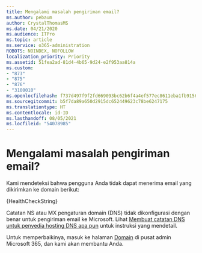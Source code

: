 ```yaml
---
title: Mengalami masalah pengiriman email?
ms.author: pebaum
author: CrystalThomasMS
ms.date: 04/21/2020
ms.audience: ITPro
ms.topic: article
ms.service: o365-administration
ROBOTS: NOINDEX, NOFOLLOW
localization_priority: Priority
ms.assetid: 51fea2ad-81d4-4b65-9d24-e2f953aa814a
ms.custom:
- "873"
- "875"
- "876"
- "3100010"
ms.openlocfilehash: f737d497f9f2fd669093bc62b6f4a4ef577ec8611eba1fb915647a7fe8100e6e
ms.sourcegitcommit: b5f7da89a650d2915dc652449623c78be6247175
ms.translationtype: HT
ms.contentlocale: id-ID
ms.lasthandoff: 08/05/2021
ms.locfileid: "54078985"
---
```

# <a name="having-email-delivery-issues"></a>Mengalami masalah pengiriman email?

Kami mendeteksi bahwa pengguna Anda tidak dapat menerima email yang dikirimkan ke domain berikut:
  
{HealthCheckString}
  
Catatan NS atau MX pengaturan domain (DNS) tidak dikonfigurasi dengan benar untuk pengiriman email ke Microsoft. Lihat [Membuat catatan DNS untuk penyedia hosting DNS apa pun](https://docs.microsoft.com/microsoft-365/admin/get-help-with-domains/create-dns-records-at-any-dns-hosting-provider) untuk instruksi yang mendetail.
  
Untuk memperbaikinya, masuk ke halaman [Domain](https://admin.microsoft.com/adminportal/home#/Domains) di pusat admin Microsoft 365, dan kami akan membantu Anda.
  
  